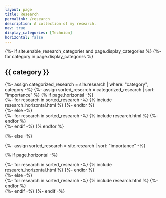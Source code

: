 ```yaml
---
layout: page
title: Research
permalink: /research
description: A collection of my research.
nav: true
display_categories: [Technion]
horizontal: false
---
```


<!-- pages/research.md -->
<div class="research">
{%- if site.enable_research_categories and page.display_categories %}
  <!-- Display categorized research -->
  {%- for category in page.display_categories %}
  <h2 class="category">{{ category }}</h2>
  {%- assign categorized_research = site.research | where: "category", category -%}
  {%- assign sorted_research = categorized_research | sort: "importance" %}
  <!-- Generate cards for each research -->
  {% if page.horizontal -%}
  <div class="container">
    <div class="row row-cols-2">
    {%- for research in sorted_research -%}
      {% include research_horizontal.html %}
    {%- endfor %}
    </div>
  </div>
  {%- else -%}
  <div class="grid">
    {%- for research in sorted_research -%}
      {% include research.html %}
    {%- endfor %}
  </div>
  {%- endif -%}
  {% endfor %}

{%- else -%}
<!-- Display research without categories -->
  {%- assign sorted_research = site.research | sort: "importance" -%}
  <!-- Generate cards for each research -->
  {% if page.horizontal -%}
  <div class="container">
    <div class="row row-cols-2">
    {%- for research in sorted_research -%}
      {% include research_horizontal.html %}
    {%- endfor %}
    </div>
  </div>
  {%- else -%}
  <div class="grid">
    {%- for research in sorted_research -%}
      {% include research.html %}
    {%- endfor %}
  </div>
  {%- endif -%}
{%- endif -%}
</div>
